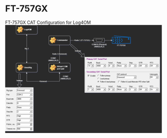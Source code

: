 # FT-757GX
FT-757GX CAT Configuration for Log4OM
![CAT Configuration](https://github.com/VA3HDL/FT-757GX/blob/main/Log4OM%20CAT%20FT-757GX.png)
